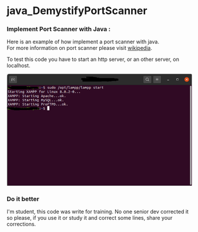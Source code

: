 # java_DemystifyPortScanner
<h3>Implement Port Scanner with Java :</h3>
<p>Here is an example of how implement a port scanner with java.</br>
For more information on port scanner please visit <a href="https://en.wikipedia.org/wiki/Port_scanner">wikipedia</a>.</p>

<p>To test this code you have to start an http server, or an other server, on localhost.</p>
<p align="center">
  <img src="https://github.com/usercrixus/java_DemystifyPortScanner/blob/main/demo.pnj" />
</p>


<h3>Do it better</h3>
<p>I'm student, this code was write for training. No one senior dev corrected it so please, if you use it or study it and correct some lines, share your corrections.</p>

